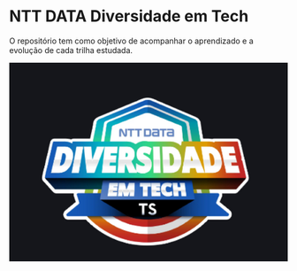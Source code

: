 # NTT DATA Diversidade em Tech
 <p>O repositório tem como objetivo de acompanhar o aprendizado e a evolução de cada trilha estudada.</p>

<!-- ## Pré-visualização: -->

<!-- []() -->
<div align="center"><img src="./img/readme01.png" width="auto">
</div>